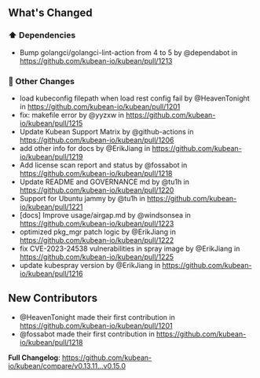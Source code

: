 <!-- Release notes generated using configuration in .github/release.yml at v0.15.0 -->

## What's Changed
### ⬆️ Dependencies
* Bump golangci/golangci-lint-action from 4 to 5 by @dependabot in https://github.com/kubean-io/kubean/pull/1213
### 🔨 Other Changes
* load kubeconfig filepath when load rest config fail by @HeavenTonight in https://github.com/kubean-io/kubean/pull/1201
* fix: makefile error by @yyzxw in https://github.com/kubean-io/kubean/pull/1215
* Update Kubean Support Matrix by @github-actions in https://github.com/kubean-io/kubean/pull/1206
* add other info for docs by @ErikJiang in https://github.com/kubean-io/kubean/pull/1219
* Add license scan report and status by @fossabot in https://github.com/kubean-io/kubean/pull/1218
* Update README and GOVERNANCE md by @tu1h in https://github.com/kubean-io/kubean/pull/1220
* Support for Ubuntu jammy by @tu1h in https://github.com/kubean-io/kubean/pull/1221
* [docs] Improve usage/airgap.md by @windsonsea in https://github.com/kubean-io/kubean/pull/1223
* optimized pkg_mgr patch logic by @ErikJiang in https://github.com/kubean-io/kubean/pull/1222
* fix CVE-2023-24538 vulnerabilities in spray image by @ErikJiang in https://github.com/kubean-io/kubean/pull/1225
* update kubespray version by @ErikJiang in https://github.com/kubean-io/kubean/pull/1216

## New Contributors
* @HeavenTonight made their first contribution in https://github.com/kubean-io/kubean/pull/1201
* @fossabot made their first contribution in https://github.com/kubean-io/kubean/pull/1218

**Full Changelog**: https://github.com/kubean-io/kubean/compare/v0.13.11...v0.15.0

